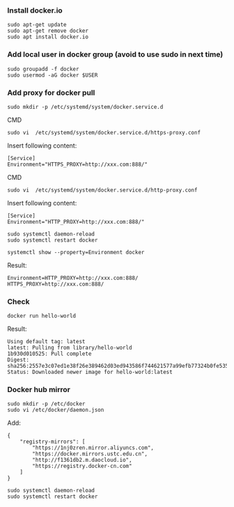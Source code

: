 ### Install docker.io
```
sudo apt-get update
sudo apt-get remove docker
sudo apt install docker.io
```

### Add local user in docker group (avoid to use sudo in next time)
```
sudo groupadd -f docker
sudo usermod -aG docker $USER
```

### Add proxy for docker pull
```
sudo mkdir -p /etc/systemd/system/docker.service.d
```
CMD
```
sudo vi  /etc/systemd/system/docker.service.d/https-proxy.conf
```
Insert following content:
```
[Service]
Environment="HTTPS_PROXY=http://xxx.com:888/"
```
CMD
```
sudo vi  /etc/systemd/system/docker.service.d/http-proxy.conf
```
Insert following content:
```
[Service]
Environment="HTTP_PROXY=http://xxx.com:888/"
```

```
sudo systemctl daemon-reload
sudo systemctl restart docker
```

```
systemctl show --property=Environment docker
```

Result:
```
Environment=HTTP_PROXY=http://xxx.com:888/ HTTPS_PROXY=http://xxx.com:888/
```
### Check
`docker run hello-world`

Result:
```
Using default tag: latest
latest: Pulling from library/hello-world
1b930d010525: Pull complete
Digest: sha256:2557e3c07ed1e38f26e389462d03ed943586f744621577a99efb77324b0fe535
Status: Downloaded newer image for hello-world:latest
```

### Docker hub mirror
```
sudo mkdir -p /etc/docker
sudo vi /etc/docker/daemon.json
```
Add:
```
{
    "registry-mirrors": [
        "https://1nj0zren.mirror.aliyuncs.com",
        "https://docker.mirrors.ustc.edu.cn",
        "http://f1361db2.m.daocloud.io",
        "https://registry.docker-cn.com"
    ]
}
```
```
sudo systemctl daemon-reload
sudo systemctl restart docker
```


